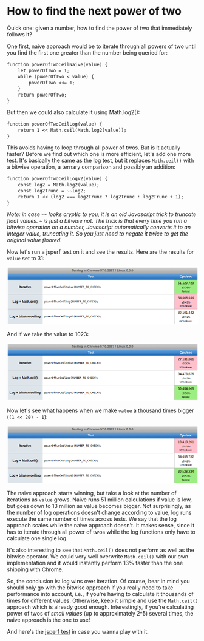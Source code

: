 
# How to find the next power of two

Quick one: given a number, how to find the power of two that immediately follows it?

One first, naive approach would be to iterate through all powers of two until you find the first one greater than the number being queried for:

    function powerOfTwoCeilNaive(value) {
        let powerOfTwo = 1;
        while (powerOfTwo < value) {
            powerOfTwo <<= 1;
        }
        return powerOfTwo;
    }

But then we could also calculate it using Math.log2():

    function powerOfTwoCeilLog(value) {
        return 1 << Math.ceil(Math.log2(value));
    }

This avoids having to loop through all power of twos. But is it actually faster? Before we find out which one is more efficient, let's add one more test. It's basically the same as the log test, but it replaces `Math.ceil()` with a bitwise operation, a ternary comparison and possibly an addition:

    function powerOfTwoCeilLogV2(value) {
        const log2 = Math.log2(value);
        const log2Trunc = ~~log2;
        return 1 << (log2 === log2Trunc ? log2Trunc : log2Trunc + 1);
    }

*Note: in case `~~` looks cryptic to you, it is an old Javascript trick to truncate float values. `~` is just a bitwise not. The trick is that every time you run a bitwise operation on a number, Javascript automatically converts it to an integer value, truncating it. So you just need to negate it twice to get the original value floored.*

Now let's run a jsperf test on it and see the results. Here are the results for `value` set to 31:

![Power-of-two of low values](jsperf-1-5.png)

And if we take the value to 1023:

![Power-of-two of low values](jsperf-1-10.png)

Now let's see what happens when we make `value` a thousand times bigger (`(1 << 20) - 1`):

![Power-of-two of low values](jsperf-1-20.png)

The naive approach starts winning, but take a look at the number of iterations as `value` grows. Naive runs 51 million calculations if value is low, but goes down to 13 million as value becomes bigger. Not surprisingly, as the number of log operations doesn't change according to value, log runs execute the same number of times across tests. We say that the log approach scales while the naive approach doesn't. It makes sense, since it has to iterate through all power of twos while the log functions only have to calculate one single log.

It's also interesting to see that `Math.ceil()` does not perform as well as the bitwise operator. We could very well overwrite `Math.ceil()` with our own implementation and it would instantly perform 13% faster than the one shipping with Chrome.

So, the conclusion is: log wins over iteration. Of course, bear in mind you should only go with the bitwise approach if you really need to take performance into account, i.e., if you're having to calculate it thousands of times for different values. Otherwise, keep it simple and use the `Math.ceil()` approach which is already good enough. Interestingly, if you're calculating power of twos of *small values* (up to approximately 2^5) several times, the naive approach is the one to use!

And here's the [jsperf test](https://jsperf.com/power-of-two-ceiling) in case you wanna play with it.
